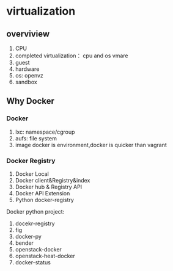# virtualization
## overviview
1. CPU
2. completed virtualization： cpu and os vmare
3. guest
4. hardware
5. os: openvz
6. sandbox

## Why Docker
### Docker
1. lxc: namespace/cgroup
2. aufs: file system
3. image 
docker is environment,docker is quicker than vagrant

### Docker Registry
1. Docker Local
2. Docker client&Registry&index
3. Docker hub & Registry API
4. Docker API Extension
5. Python docker-registry

Docker python project:
1. docekr-registry
2. fig
3. docker-py
4. bender
5. openstack-docker
6. openstack-heat-docker
7. docker-status



